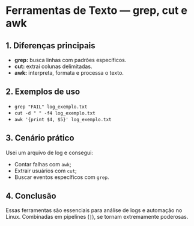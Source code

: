# Ferramentas de Texto — grep, cut e awk

## 1. Diferenças principais
- **grep:** busca linhas com padrões específicos.
- **cut:** extrai colunas delimitadas.
- **awk:** interpreta, formata e processa o texto.

## 2. Exemplos de uso
- `grep "FAIL" log_exemplo.txt`
- `cut -d " " -f4 log_exemplo.txt`
- `awk '{print $4, $5}' log_exemplo.txt`

## 3. Cenário prático
Usei um arquivo de log e consegui:
- Contar falhas com `awk`;
- Extrair usuários com `cut`;
- Buscar eventos específicos com `grep`.

## 4. Conclusão
Essas ferramentas são essenciais para análise de logs e automação no Linux.
Combinadas em pipelines (`|`), se tornam extremamente poderosas.

